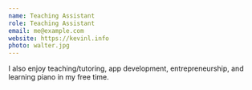 ```yaml
---
name: Teaching Assistant
role: Teaching Assistant
email: me@example.com
website: https://kevinl.info
photo: walter.jpg
---
```


I also enjoy teaching/tutoring, app development, entrepreneurship, and learning piano in my free time.
